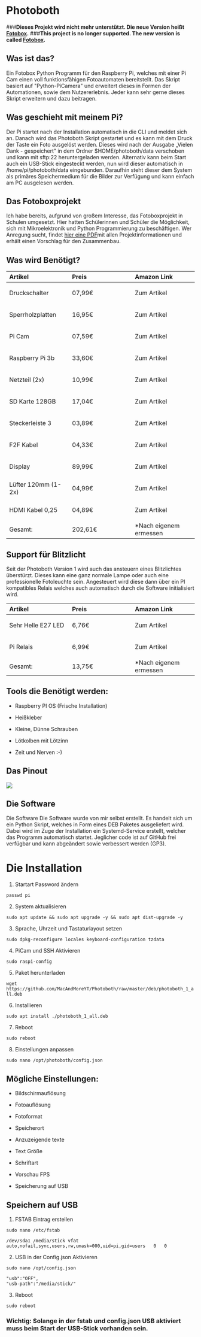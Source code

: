 Photoboth
=========

###**Dieses Projekt wird nicht mehr unterstützt. Die neue Version heißt [Fotobox](https://github.com/nickhildebrandt/fotobox).**
###**This project is no longer supported. The new version is called [Fotobox](https://github.com/nickhildebrandt/fotobox).**

Was ist das?
------------

Ein Fotobox Python Programm für den Raspberry Pi, welches mit einer Pi Cam einen voll funktionsfähigen Fotoautomaten bereitstellt.
 Das Skript basiert auf "Python-PiCamera" und erweitert dieses in Formen der Automationen, sowie dem Nutzererlebnis. Jeder kann sehr gerne dieses Skript erweitern und dazu beitragen.

Was geschieht mit meinem Pi?
----------------------------

Der Pi startet nach der Installation automatisch in die CLI und meldet sich an. Danach wird das Photoboth Skript gestartet und es kann mit dem Druck der Taste ein Foto ausgelöst werden. Dieses wird nach der Ausgabe „Vielen Dank - gespeichert" in dem Ordner \$HOME/photoboth/data verschoben und kann mit sftp:22 heruntergeladen werden.
 Alternativ kann beim Start auch ein USB-Stick eingesteckt werden, nun wird dieser automatisch in /home/pi/photoboth/data eingebunden. Daraufhin steht dieser dem System als primäres Speichermedium für die Bilder zur Verfügung und kann einfach am PC ausgelesen werden.

Das Fotoboxprojekt
------------------

Ich habe bereits, aufgrund von großem Interesse, das Fotoboxprojekt in Schulen umgesetzt. Hier hatten Schülerinnen und Schüler die Möglichkeit, sich mit Mikroelektronik und Python Programmierung zu beschäftigen. Wer Anregung sucht, findet [hier eine PDF](../../media/photoboth/Photobox%20Projekt%20–%20Ablauf%20und%20Planung.pdf)mit allen Projektinformationen und erhält einen Vorschlag für den Zusammenbau.

Was wird Benötigt?
------------------

<table>
<col width="33%" />
<col width="33%" />
<col width="33%" />
<thead>
<tr class="header">
<th align="left">Artikel</th>
<th align="left">Preis</th>
<th align="left">Amazon Link</th>
</tr>
</thead>
<tbody>
<tr class="odd">
<td align="left">Druckschalter</td>
<td align="left">07,99€</td>
<td align="left"><a href="https://www.amazon.de/gp/product/B0825RCZJS/ref=ppx_yo_dt_b_asin_title_o00_s00?ie=UTF8&amp;psc=1"></a>
<p>Zum Artikel</p></td>
</tr>
<tr class="even">
<td align="left">Sperrholzplatten</td>
<td align="left">16,95€</td>
<td align="left"><a href="https://www.amazon.de/dp/B005QM4V5C/ref=cm_sw_em_r_mt_dp_jN2SFbR2R8M3M"></a>
<p>Zum Artikel</p></td>
</tr>
<tr class="odd">
<td align="left">Pi Cam</td>
<td align="left">07,59€</td>
<td align="left"><a href="https://www.amazon.de/gp/product/B07CMXJLXR/ref=ppx_yo_dt_b_asin_title_o01_s00?ie=UTF8&amp;psc=1"></a>
<p>Zum Artikel</p></td>
</tr>
<tr class="even">
<td align="left">Raspberry Pi 3b</td>
<td align="left">33,60€</td>
<td align="left"><a href="https://www.amazon.de/dp/B01CD5VC92/ref=cm_sw_em_r_mt_dp_wi.SFbYWETK0P"></a>
<p>Zum Artikel</p></td>
</tr>
<tr class="odd">
<td align="left">Netzteil (2x)</td>
<td align="left">10,99€</td>
<td align="left"><a href="https://www.amazon.de/dp/B01566WOAG/ref=cm_sw_em_r_mt_dp_el.SFb8HM8T75?_encoding=UTF8&amp;psc=1"></a>
<p>Zum Artikel</p></td>
</tr>
<tr class="even">
<td align="left">SD Karte 128GB</td>
<td align="left">17,04€</td>
<td align="left"><a href="https://www.amazon.de/dp/B073JYC4XM/ref=cm_sw_em_r_mt_dp_mm.SFb9HCWJFZ"></a>
<p>Zum Artikel</p></td>
</tr>
<tr class="odd">
<td align="left">Steckerleiste 3</td>
<td align="left">03,89€</td>
<td align="left"><a href="https://www.amazon.de/dp/B00006J9XX/ref=cm_sw_em_r_mt_dp_Sn.SFbC4GTRD7"></a>
<p>Zum Artikel</p></td>
</tr>
<tr class="even">
<td align="left">F2F Kabel</td>
<td align="left">04,33€</td>
<td align="left"><a href="https://www.amazon.de/dp/B07KYHBVR7/ref=cm_sw_em_r_mt_dp_egaTFbHWN9CGD"></a>
<p>Zum Artikel</p></td>
</tr>
<tr class="odd">
<td align="left">Display</td>
<td align="left">89,99€</td>
<td align="left"><a href="https://www.amazon.de/gp/product/B06XWVLNMT/ref=ppx_yo_dt_b_asin_title_o00_s00?ie=UTF8&amp;psc=1"></a>
<p>Zum Artikel</p></td>
</tr>
<tr class="even">
<td align="left">Lüfter 120mm (1-2x)</td>
<td align="left">04,99€</td>
<td align="left"><a href="https://www.amazon.de/F12-120-Standard-Geh%C3%A4usel%C3%BCfter-Standardgeh%C3%A4use-Konfiguration/dp/B002KTVFTE/ref=sr_1_3?__mk_de_DE=%C3%85M%C3%85%C5%BD%C3%95%C3%91&amp;dchild=1&amp;keywords=l%C3%BCfter&amp;qid=1616863699&amp;sr=8-3"></a>
<p>Zum Artikel</p></td>
</tr>
<tr class="odd">
<td align="left">HDMI Kabel 0,25</td>
<td align="left">04,89€</td>
<td align="left"><a href="https://www.amazon.de/dp/B013ICNQLQ/ref=cm_sw_em_r_mt_dp_dlC_WynTFbMCMF2GY"></a>
<p>Zum Artikel</p></td>
</tr>
<tr class="even">
<td align="left">Gesamt:</td>
<td align="left">202,61€</td>
<td align="left">*Nach eigenem ermessen</td>
</tr>
</tbody>
</table>

Support für Blitzlicht
----------------------

Seit der Photoboth Version 1 wird auch das ansteuern eines Blitzlichtes überstürzt. Dieses kann eine ganz normale Lampe oder auch eine professionelle Fotoleuchte sein. Angesteuert wird diese dann über ein PI kompatibles Relais welches auch automatisch durch die Software initialisiert wird.

<table>
<col width="33%" />
<col width="33%" />
<col width="33%" />
<thead>
<tr class="header">
<th align="left">Artikel</th>
<th align="left">Preis</th>
<th align="left">Amazon Link</th>
</tr>
</thead>
<tbody>
<tr class="odd">
<td align="left">Sehr Helle E27 LED</td>
<td align="left">6,76€</td>
<td align="left"><a href="https://www.amazon.de/gp/product/B08V8ND1VY/ref=ppx_yo_dt_b_asin_title_o05_s00?ie=UTF8&amp;psc=1"></a>
<p>Zum Artikel</p></td>
</tr>
<tr class="even">
<td align="left">Pi Relais</td>
<td align="left">6,99€</td>
<td align="left"><a href="https://www.amazon.de/gp/product/B07BVXT1ZK/ref=ppx_yo_dt_b_asin_title_o03_s00?ie=UTF8&amp;psc=1"></a>
<p>Zum Artikel</p></td>
</tr>
<tr class="odd">
<td align="left">Gesamt:</td>
<td align="left">13,75€</td>
<td align="left">*Nach eigenem ermessen</td>
</tr>
</tbody>
</table>

Tools die Benötigt werden:
-------------------

- Raspberry PI OS (Frische Installation)

- Heißkleber

- Kleine, Dünne Schrauben

- Lötkolben mit Lötzinn

- Zeit und Nerven :-)


Das Pinout
-------------------

![](https://git.ts13.de/Nick/photoboth/-/raw/master/info/pinout.png)

Die Software
-------------------

Die Software Die Software wurde von mir selbst erstellt. Es handelt sich um ein Python Skript, welches in Form eines DEB Paketes ausgeliefert wird. Dabei wird im Zuge der Installation ein Systemd-Service erstellt, welcher das Programm automatisch startet. Jeglicher code ist auf GitHub frei verfügbar und kann abgeändert sowie verbessert werden (GP3).

Die Installation
================

1. Startart Password ändern

`passwd pi`

2. System aktualisieren

`sudo apt update && sudo apt upgrade -y && sudo apt dist-upgrade -y`

3. Sprache, Uhrzeit und Tastaturlayout setzen

`sudo dpkg-reconfigure locales keyboard-configuration tzdata`

4. PiCam und SSH Aktivieren

`sudo raspi-config`

5. Paket herunterladen

`wget https://github.com/MacAndMoreYT/Photoboth/raw/master/deb/photoboth_1_all.deb`

6. Installieren

`sudo apt install ./photoboth_1_all.deb`

7. Reboot

`sudo reboot`

8. Einstellungen anpassen

`sudo nano /opt/photoboth/config.json`

Mögliche Einstellungen:
-------------------

- Bildschirmauflösung

- Fotoauflösung

- Fotoformat

- Speicherort

- Anzuzeigende texte

- Text Größe

- Schriftart

- Vorschau FPS

- Speicherung auf USB

Speichern auf USB
-------------------

1. FSTAB Eintrag erstellen

`sudo nano /etc/fstab`

    /dev/sda1 /media/stick vfat auto,nofail,sync,users,rw,umask=000,uid=pi,gid=users   0   0

2. USB in der Config.json Aktivieren

`sudo nano /opt/config.json`

	"usb":"OFF",
	"usb-path":"/media/stick/"

3. Reboot

`sudo reboot`

### Wichtig: Solange in der fstab und config.json USB aktiviert muss beim Start der USB-Stick vorhanden sein.
